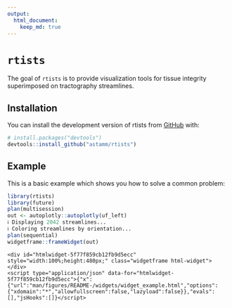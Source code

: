 ```yaml
---
output: 
  html_document:
    keep_md: true
---
```


<!-- README.md is generated from README.Rmd. Please edit that file -->



# `rtists`

<!-- badges: start -->
<!-- badges: end -->

The goal of `rtists` is to provide visualization tools for tissue integrity superimposed on tractography streamlines.

## Installation

You can install the development version of rtists from [GitHub](https://github.com/) with:

``` r
# install.packages("devtools")
devtools::install_github("astamm/rtists")
```

## Example

This is a basic example which shows you how to solve a common problem:


```r
library(rtists)
library(future)
plan(multisession)
out <- autoplotly::autoplotly(uf_left)
ℹ Displaying 2042 streamlines...
ℹ Coloring streamlines by orientation...
plan(sequential)
widgetframe::frameWidget(out)
```

```{=html}
<div id="htmlwidget-5f77f859cb12fb9d5ecc" style="width:100%;height:480px;" class="widgetframe html-widget"></div>
<script type="application/json" data-for="htmlwidget-5f77f859cb12fb9d5ecc">{"x":{"url":"man/figures/README-/widgets/widget_example.html","options":{"xdomain":"*","allowfullscreen":false,"lazyload":false}},"evals":[],"jsHooks":[]}</script>
```
